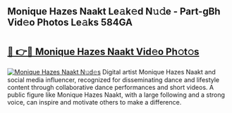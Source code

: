 ## Monique Hazes Naakt Le𝚊k𝚎d N𝚞𝚍e - Part-gBh Vid𝚎o Photos Le𝚊ks 584GA

# <h2><a href="http://fb4xm6.evod.top/?m=Monique+Hazes+Naakt">🔗 👉🔴 Monique Hazes Naakt Vid𝚎o Ph𝚘t𝚘s</a></h2>

[![Monique Hazes Naakt N𝚞d𝚎s](https://i.imgur.com/8V9OHl7.gif)](http://fb4xm6.evod.top/?m=Monique+Hazes+Naakt)
Digital artist Monique Hazes Naakt and social media influencer, recognized for disseminating dance and lifestyle content through collaborative dance performances and short videos. A public figure like Monique Hazes Naakt, with a large following and a strong voice, can inspire and motivate others to make a difference. 
